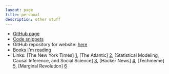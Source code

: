 ```yaml
---
layout: page
title: personal
description: other stuff
---
```

* [GitHub page](https://github.com/palpen)
* [Code snippets](https://gist.github.com/palpen)
* GitHub repository for website: [here](https://github.com/palpen/palermopenano)
* [Books I'm reading](https://palpen.github.io/palermopenano/pages/books.html)
* Links: [The New York Times] [1], [The Atlantic] [2], [Statistical Modeling, Causal Inference, and Social Science] [3], [Hacker News] [4], [Techmeme] [5], [Marginal Revolution] [6]

[1]: http://www.nytimes.com
[2]: https://www.theatlantic.com
[3]: http://andrewgelman.com
[4]: https://news.ycombinator.com
[5]: http://techmeme.com
[6]: http://marginalrevolution.com